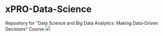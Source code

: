 # xPRO-Data-Science
Repository for "Data Science and Big Data Analytics: Making Data-Driven Decisions" Course
![](https://imgur.com/13W3ow3)
